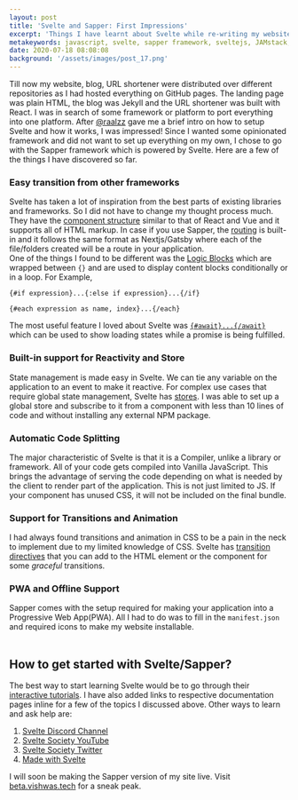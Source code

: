 ```yaml
---
layout: post
title: 'Svelte and Sapper: First Impressions'
excerpt: 'Things I have learnt about Svelte while re-writing my website with Sapper Framework'
metakeywords: javascript, svelte, sapper framework, sveltejs, JAMstack, Web development, technology stacks
date: 2020-07-18 08:08:08
background: '/assets/images/post_17.png'
---
```


Till now my website, blog, URL shortener were distributed over different repositories as I had hosted everything on GitHub pages. The landing page was plain HTML, the blog was Jekyll and the URL shortener was built with React. I was in search of some framework or platform to port everything into one platform. After [@raalzz](https://raalzz.com) gave me a brief intro on how to setup Svelte and how it works, I was impressed! Since I wanted some opinionated framework and did not want to set up everything on my own, I chose to go with the Sapper framework which is powered by Svelte. Here are a few of the things I have discovered so far.

### Easy transition from other frameworks

Svelte has taken a lot of inspiration from the best parts of existing libraries and frameworks. So I did not have to change my thought process much. They have the [component structure](https://svelte.dev/docs#Component_format) similar to that of React and Vue and it supports all of HTML markup. In case if you use Sapper, the [routing](https://sapper.svelte.dev/docs#Routing) is built-in and it follows the same format as Nextjs/Gatsby where each of the file/folders created will be a route in your application.  
One of the things I found to be different was the [Logic Blocks](https://svelte.dev/docs#if) which are wrapped between `{}` and are used to display content blocks conditionally or in a loop. For Example,

```
{#if expression}...{:else if expression}...{/if}

{#each expression as name, index}...{/each}
```

The most useful feature I loved about Svelte was [`{#await}...{/await}`](https://svelte.dev/tutorial/await-blocks) which can be used to show loading states while a promise is being fulfilled.

### Built-in support for Reactivity and Store

State management is made easy in Svelte. We can tie any variable on the application to an event to make it reactive. For complex use cases that require global state management, Svelte has [stores](https://svelte.dev/tutorial/writable-stores). I was able to set up a global store and subscribe to it from a component with less than 10 lines of code and without installing any external NPM package.

### Automatic Code Splitting

The major characteristic of Svelte is that it is a Compiler, unlike a library or framework. All of your code gets compiled into Vanilla JavaScript. This brings the advantage of serving the code depending on what is needed by the client to render part of the application. This is not just limited to JS. If your component has unused CSS, it will not be included on the final bundle.

### Support for Transitions and Animation

I had always found transitions and animation in CSS to be a pain in the neck to implement due to my limited knowledge of CSS. Svelte has [transition directives](https://svelte.dev/tutorial/transition) that you can add to the HTML element or the component for some _graceful_ transitions.

### PWA and Offline Support

Sapper comes with the setup required for making your application into a Progressive Web App(PWA). All I had to do was to fill in the `manifest.json` and required icons to make my website installable.
<br/>
<br/>

## How to get started with Svelte/Sapper?

The best way to start learning Svelte would be to go through their [interactive tutorials](https://svelte.dev/tutorial/basics). I have also added links to respective documentation pages inline for a few of the topics I discussed above. Other ways to learn and ask help are:

1. [Svelte Discord Channel](https://svelte.dev/chat)
2. [Svelte Society YouTube](https://www.youtube.com/channel/UCZSr5B0l07JXK2FIeWA0-jw)
3. [Svelte Society Twitter](https://twitter.com/sveltesociety)
4. [Made with Svelte](https://madewithsvelte.com/)

I will soon be making the Sapper version of my site live. Visit [beta.vishwas.tech](https://beta.vishwas.tech) for a sneak peak.

